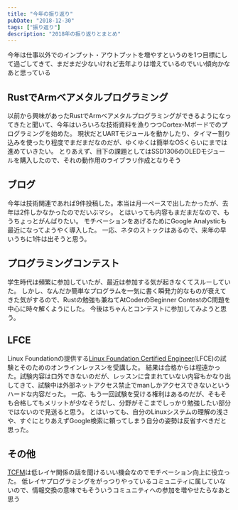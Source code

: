 ```yaml
---
title: "今年の振り返り"
pubDate: "2018-12-30"
tags: ["振り返り"]
description: "2018年の振り返りとまとめ"
---
```


今年は仕事以外でのインプット・アウトプットを増やすというのを1つ目標にして過ごしてきて、まだまだ少ないけれど去年よりは増えているのでいい傾向かなあと思っている

## RustでArmベアメタルプログラミング
以前から興味があったRustでArmベアメタルプログラミングができるようになってきたと聞いて、今年はいろいろな技術資料を漁りつつCortex-Mボードでのプログラミングを始めた。
現状だとUARTモジュールを動かしたり、タイマー割り込みを使ったり程度でまだまだなのだが、ゆくゆくは簡単なOSくらいにまでは進めていきたい。
とりあえず、目下の課題としてはSSD1306のOLEDモジュールを購入したので、それの動作用のライブラリ作成となりそう

## ブログ
今年は技術関連であれば9件投稿した。本当は月一ペースで出したかったが、去年は2件しかなかったのでだいぶマシ。
とはいっても内容もまだまだなので、もうちょっとがんばりたい。
モチベーションをあげるためにGoogle Analysticも最近になってようやく導入した。
一応、ネタのストックはあるので、来年の早いうちに1件は出そうと思う。

## プログラミングコンテスト
学生時代は頻繁に参加していたが、最近は参加する気が起きなくてスルーしていた。
しかし、なんだか簡単なプログラムを一気に書く瞬発力的なものが衰えてきた気がするので、Rustの勉強も兼ねてAtCoderのBeginner ContestのC問題を中心に時々解くようにした。
今後はちゃんとコンテストに参加してみようと思う。

## LFCE
Linux Foundationの提供する[Linux Foundation Certified Engineer](https://training.linuxfoundation.org/certification/linux-foundation-certified-engineer-lfce/)(LFCE)の試験とそのためのオンラインレッスンを受講した。
結果は合格からは程遠かった。試験内容は口外できないのだが、レッスンに含まれていない内容もかなり出してきて、試験中は外部ネットアクセス禁止でmanしかアクセスできないというハードな内容だった。
一応、もう一回試験を受ける権利はあるのだが、そもそも合格してもメリットが少なそうだし、分野がそこまでしっかり勉強したい部分ではないので見送ると思う。
とはいっても、自分のLinuxシステムの理解の浅さや、すぐにとりあえずGoogle検索に頼ってしまう自分の姿勢は反省すべきだと思った。


## その他
[TCFM](https://turingcomplete.fm/)は低レイヤ関係の話を聞けるいい機会なのでモチベーション向上に役立った。
低レイヤプログラミングをがっつりやっているコミュニティに属していないので、情報交換の意味でもそういうコミュニティへの参加を増やせたらなあと思う

